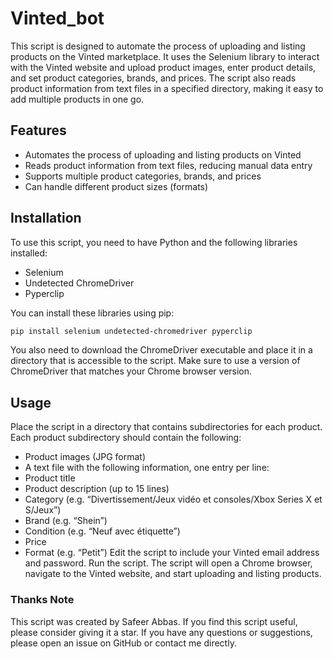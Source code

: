 # Vinted_bot

This script is designed to automate the process of uploading and listing products on the Vinted marketplace. It uses the Selenium library to interact with the Vinted website and upload product images, enter product details, and set product categories, brands, and prices. The script also reads product information from text files in a specified directory, making it easy to add multiple products in one go.

## Features
- Automates the process of uploading and listing products on Vinted
- Reads product information from text files, reducing manual data entry
- Supports multiple product categories, brands, and prices
- Can handle different product sizes (formats)

## Installation
To use this script, you need to have Python and the following libraries installed:

- Selenium
- Undetected ChromeDriver
- Pyperclip

You can install these libraries using pip:

```bash
pip install selenium undetected-chromedriver pyperclip
```

You also need to download the ChromeDriver executable and place it in a directory that is accessible to the script. Make sure to use a version of ChromeDriver that matches your Chrome browser version.

## Usage
Place the script in a directory that contains subdirectories for each product. Each product subdirectory should contain the following:

- Product images (JPG format)
- A text file with the following information, one entry per line:
- Product title
- Product description (up to 15 lines)
- Category (e.g. “Divertissement/Jeux vidéo et consoles/Xbox Series X et S/Jeux”)
- Brand (e.g. “Shein”)
- Condition (e.g. “Neuf avec étiquette”)
- Price
- Format (e.g. “Petit”)
Edit the script to include your Vinted email address and password. Run the script. The script will open a Chrome browser, navigate to the Vinted website, and start uploading and listing products.

### Thanks Note
This script was created by Safeer Abbas. If you find this script useful, please consider giving it a star. If you have any questions or suggestions, please open an issue on GitHub or contact me directly.
